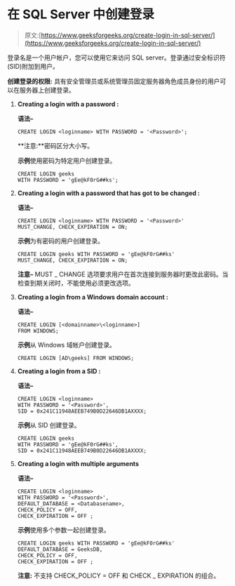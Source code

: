 # 在 SQL Server 中创建登录

> 原文:[https://www.geeksforgeeks.org/create-login-in-sql-server/](https://www.geeksforgeeks.org/create-login-in-sql-server/)

登录名是一个用户帐户，您可以使用它来访问 SQL server。登录通过安全标识符(SID)附加到用户。

**创建登录的权限:**
具有安全管理员或系统管理员固定服务器角色成员身份的用户可以在服务器上创建登录。

1.  **Creating a login with a password :**

    **语法–**

    ```
    CREATE LOGIN <loginname> WITH PASSWORD = '<Password>';

    ```

    **注意:**密码区分大小写。

    **示例**使用密码为特定用户创建登录。

    ```
    CREATE LOGIN geeks 
    WITH PASSWORD = 'gEe@kF0rG##ks'; 
    ```

2.  **Creating a login with a password that has got to be changed :**

    **语法–**

    ```
    CREATE LOGIN <loginname> WITH PASSWORD = '<Password>'
    MUST_CHANGE, CHECK_EXPIRATION = ON;

    ```

    **示例**为有密码的用户创建登录。

    ```
    CREATE LOGIN geeks WITH PASSWORD = 'gEe@kF0rG##ks'
    MUST_CHANGE, CHECK_EXPIRATION = ON;

    ```

    **注意–**
    MUST _ CHANGE 选项要求用户在首次连接到服务器时更改此密码。当检查到期关闭时，不能使用必须更改选项。

3.  **Creating a login from a Windows domain account :**

    **语法–**

    ```
    CREATE LOGIN [<domainname>\<loginname>] 
    FROM WINDOWS;

    ```

    **示例**从 Windows 域帐户创建登录。

    ```
    CREATE LOGIN [AD\geeks] FROM WINDOWS; 
    ```

4.  **Creating a login from a SID :**

    **语法–**

    ```
    CREATE LOGIN <loginname> 
    WITH PASSWORD = '<Password>', 
    SID = 0x241C11948AEEB749B0D22646DB1AXXXX;

    ```

    **示例**从 SID 创建登录。

    ```
    CREATE LOGIN geeks 
    WITH PASSWORD = 'gEe@kF0rG##ks', 
    SID = 0x241C11948AEEB749B0D22646DB1AXXXX; 
    ```

5.  **Creating a login with multiple arguments**

    **语法–**

    ```
    CREATE LOGIN <loginname>
    WITH PASSWORD = '<Password>',
    DEFAULT_DATABASE = <Databasename>,
    CHECK_POLICY = OFF,
    CHECK_EXPIRATION = OFF ; 
    ```

    **示例**使用多个参数一起创建登录。

    ```
    CREATE LOGIN geeks WITH PASSWORD = 'gEe@kF0rG##ks'
    DEFAULT_DATABASE = GeeksDB,
    CHECK_POLICY = OFF,
    CHECK_EXPIRATION = OFF ; 
    ```

    **注意:**
    不支持 CHECK_POLICY = OFF 和 CHECK _ EXPIRATION 的组合。